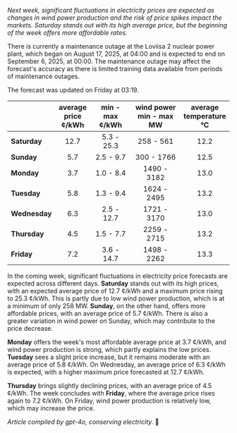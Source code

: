 *Next week, significant fluctuations in electricity prices are expected as changes in wind power production and the risk of price spikes impact the markets. Saturday stands out with its high average price, but the beginning of the week offers more affordable rates.*

There is currently a maintenance outage at the Loviisa 2 nuclear power plant, which began on August 17, 2025, at 04:00 and is expected to end on September 6, 2025, at 00:00. The maintenance outage may affect the forecast's accuracy as there is limited training data available from periods of maintenance outages.

The forecast was updated on Friday at 03:19.

|            | average<br>price<br>¢/kWh | min - max<br>¢/kWh | wind power<br>min - max<br>MW | average<br>temperature<br>°C |
|:-------------|:----------------:|:----------------:|:-------------:|:-------------:|
| **Saturday** | 12.7 | 5.3 - 25.3 | 258 - 561 | 12.2 |
| **Sunday** | 5.7 | 2.5 - 9.7 | 300 - 1766 | 12.5 |
| **Monday** | 3.7 | 1.0 - 8.4 | 1490 - 3182 | 13.0 |
| **Tuesday** | 5.8 | 1.3 - 9.4 | 1624 - 2495 | 13.2 |
| **Wednesday** | 6.3 | 2.5 - 12.7 | 1721 - 3170 | 13.0 |
| **Thursday** | 4.5 | 1.5 - 7.7 | 2259 - 2715 | 13.2 |
| **Friday** | 7.2 | 3.6 - 14.7 | 1498 - 2262 | 13.3 |

In the coming week, significant fluctuations in electricity price forecasts are expected across different days. **Saturday** stands out with its high prices, with an expected average price of 12.7 ¢/kWh and a maximum price rising to 25.3 ¢/kWh. This is partly due to low wind power production, which is at a minimum of only 258 MW. **Sunday**, on the other hand, offers more affordable prices, with an average price of 5.7 ¢/kWh. There is also a greater variation in wind power on Sunday, which may contribute to the price decrease.

**Monday** offers the week's most affordable average price at 3.7 ¢/kWh, and wind power production is strong, which partly explains the low prices. **Tuesday** sees a slight price increase, but it remains moderate with an average price of 5.8 ¢/kWh. On Wednesday, an average price of 6.3 ¢/kWh is expected, with a higher maximum price forecasted at 12.7 ¢/kWh.

**Thursday** brings slightly declining prices, with an average price of 4.5 ¢/kWh. The week concludes with **Friday**, where the average price rises again to 7.2 ¢/kWh. On Friday, wind power production is relatively low, which may increase the price.

*Article compiled by gpt-4o, conserving electricity.* 🔋
